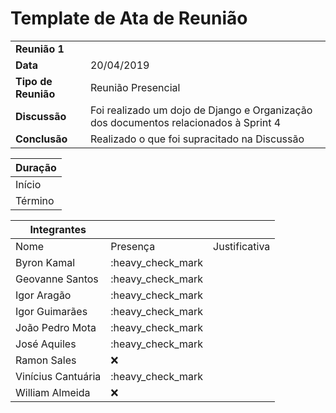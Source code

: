 # Template de Ata de Reunião

|||
|-----|----|
|**Reunião 1**|
|**Data**|20/04/2019|
|**Tipo de Reunião**|Reunião Presencial|
|**Discussão**|Foi realizado um dojo de Django e Organização dos documentos relacionados à Sprint 4|
|**Conclusão**|Realizado o que foi supracitado na Discussão|

|**Duração**|
|----|
|Início|15:00|
|Término|18:00|

|**Integrantes**|||
|----|----|----|
|Nome|Presença|Justificativa|
|Byron Kamal|:heavy_check_mark||
|Geovanne Santos|:heavy_check_mark||
|Igor Aragão|:heavy_check_mark||
|Igor Guimarães|:heavy_check_mark||
|João Pedro Mota |:heavy_check_mark||
|José Aquiles |:heavy_check_mark||
| Ramon Sales |:x:||
|Vinícius Cantuária|:heavy_check_mark||
|William Almeida|:x:||

